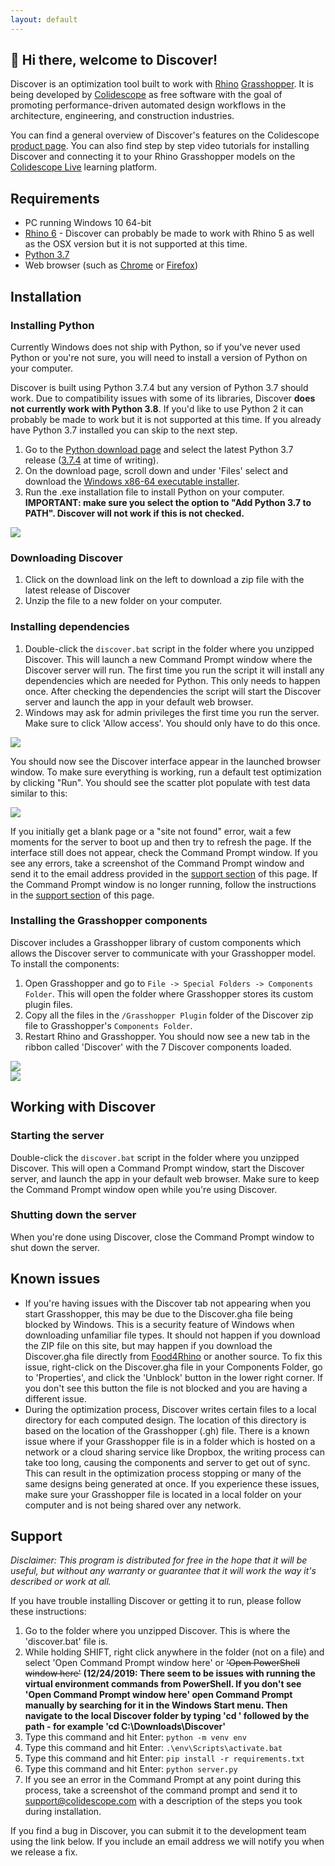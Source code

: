 ```yaml
---
layout: default
---
```


<div class="shadow-box"><smartvideo src="https://www.dropbox.com/s/mrdjg0h6kyw9x9y/Discover-2.mp4?dl=1" width="1280" height="720" class="swarm-fluid" poster="https://previews.dropbox.com/p/thumb/AAywh4Ey9sWRgY65vSI-C3upbJYfgCo-R8W45MZznCxNNYz_e7fBIOL9xhMLoAjkINrRpCaIbqgMIl0pkmquEL3-K9HLHVgvAL1YSUQfdWxee8bT_e_4wO8oEn37oi7wqtdedRihBDicWfUrVVokGujov1aGZsDyXcCQGnTpfa3xBe96uwe_Er1dN9cHCEp9Nwji9HpqVI8vm4HLQX0boNKnTq80YdJbO_BU4t7RIfk3v3f05XgvxypfdaLVH6wfyi4w_D4MZexxvcIRE5aho5BOqq3CFhWebJfV0JBggIBWrpYMep0D2Shf1lMWYbK2x6PY9wMWVm95_cYS71wJQBO2fToe83hjS8YbH7SbqgO4UJuXoxXi8CI3nSJC9iLSwz62SIzsHE0gamjFgK5p5Crz4wfin2iIHT13XsBfexsxdA/p.png" controls loop muted autoplay></smartvideo></div>

## 👋 Hi there, welcome to Discover!

Discover is an optimization tool built to work with [Rhino](https://rhino3d.com) [Grasshopper](http://grasshopper3d.com). It is being developed by [Colidescope](https://colidescope.com/) as free software with the goal of promoting performance-driven automated design workflows in the architecture, engineering, and construction industries.

You can find a general overview of Discover's features on the Colidescope [product page](https://colidescope.com/products/). You can also find step by step video tutorials for installing Discover and connecting it to your Rhino Grasshopper models on the [Colidescope Live](https://live.colidescope.com/courses/generative-design-2020/lesson/getting-started-with-discover/) learning platform.

## Requirements

- PC running Windows 10 64-bit
- [Rhino 6](https://www.rhino3d.com/download) - Discover can probably be made to work with Rhino 5 as well as the OSX version but it is not supported at this time.
- [Python 3.7](https://www.python.org/downloads/windows/)
- Web browser (such as [Chrome](https://www.google.com/chrome/b/) or [Firefox](https://www.mozilla.org/en-US/firefox/new/))

## Installation

### Installing Python

Currently Windows does not ship with Python, so if you've never used Python or you're not sure, you will need to install a version of Python on your computer. 

Discover is built using Python 3.7.4 but any version of Python 3.7 should work. Due to compatibility issues with some of its libraries, Discover **does not currently work with Python 3.8**. If you'd like to use Python 2 it can probably be made to work but it is not supported at this time. If you already have Python 3.7 installed you can skip to the next step.

1. Go to the [Python download page](https://www.python.org/downloads/windows/) and select the latest Python 3.7 release ([3.7.4](https://www.python.org/downloads/release/python-374/) at time of writing).
2. On the download page, scroll down and under 'Files' select and download the [Windows x86-64 executable installer](https://www.python.org/ftp/python/3.7.4/python-3.7.4-amd64.exe). 
3. Run the .exe installation file to install Python on your computer. **IMPORTANT: make sure you select the option to "Add Python 3.7 to PATH". Discover will not work if this is not checked.**

<div class="shadow-box"><img src="/discover/assets/img/01.png"></div>
 
### Downloading Discover

1. Click on the download link on the left to download a zip file with the latest release of Discover
2. Unzip the file to a new folder on your computer.

### Installing dependencies

1. Double-click the `discover.bat` script in the folder where you unzipped Discover. This will launch a new Command Prompt window where the Discover server will run. The first time you run the script it will install any dependencies which are needed for Python. This only needs to happen once. After checking the dependencies the script will start the Discover server and launch the app in your default web browser.
2. Windows may ask for admin privileges the first time you run the server. Make sure to click 'Allow access'. You should only have to do this once.

<div class="shadow-box"><img src="/discover/assets/img/02.png"></div>

You should now see the Discover interface appear in the launched browser window. To make sure everything is working, run a default test optimization by clicking "Run". You should see the scatter plot populate with test data similar to this:

<div class="shadow-box"><img src="/discover/assets/img/06.png"></div>

If you initially get a blank page or a "site not found" error, wait a few moments for the server to boot up and then try to refresh the page. If the interface still does not appear, check the Command Prompt window. If you see any errors, take a screenshot of the Command Prompt window and send it to the email address provided in the [support section](#support) of this page. If the Command Prompt window is no longer running, follow the instructions in the [support section](#support) of this page.

### Installing the Grasshopper components

Discover includes a Grasshopper library of custom components which allows the Discover server to communicate with your Grasshopper model. To install the components:

1. Open Grasshopper and go to `File -> Special Folders -> Components Folder`. This will open the folder where Grasshopper stores its custom plugin files.
2. Copy all the files in the `/Grasshopper Plugin` folder of the Discover zip file to Grasshopper's `Components Folder`. 
3. Restart Rhino and Grasshopper. You should now see a new tab in the ribbon called 'Discover' with the 7 Discover components loaded.

<div class="shadow-box"><img src="/discover/assets/img/03.png"></div>
<div class="shadow-box"><img src="/discover/assets/img/04.png"></div>

## Working with Discover

### Starting the server

Double-click the `discover.bat` script in the folder where you unzipped Discover. This will open a Command Prompt window, start the Discover server, and launch the app in your default web browser. Make sure to keep the Command Prompt window open while you're using Discover.

### Shutting down the server

When you're done using Discover, close the Command Prompt window to shut down the server.

## Known issues
- If you're having issues with the Discover tab not appearing when you start Grasshopper, this may be due to the Discover.gha file being blocked by Windows. This is a security feature of Windows when downloading unfamiliar file types. It should not happen if you download the ZIP file on this site, but may happen if you download the Discover.gha file directly from [Food4Rhino](https://www.food4rhino.com/app/discover) or another source. To fix this issue, right-click on the Discover.gha file in your Components Folder, go to 'Properties', and click the 'Unblock' button in the lower right corner. If you don't see this button the file is not blocked and you are having a different issue.
- During the optimization process, Discover writes certain files to a local directory for each computed design. The location of this directory is based on the location of the Grasshopper (.gh) file. There is a known issue where if your Grasshopper file is in a folder which is hosted on a network or a cloud sharing service like Dropbox, the writing process can take too long, causing the components and server to get out of sync. This can result in the optimization process stopping or many of the same designs being generated at once. If you experience these issues, make sure your Grasshopper file is located in a local folder on your computer and is not being shared over any network.

## Support

*Disclaimer: This program is distributed for free in the hope that it will be useful, but without any warranty or guarantee that it will work the way it's described or work at all.*

If you have trouble installing Discover or getting it to run, please follow these instructions:

1. Go to the folder where you unzipped Discover. This is where the 'discover.bat' file is.
2. While holding SHIFT, right click anywhere in the folder (not on a file) and select 'Open Command Prompt window here' or ~~'Open PowerShell window here'~~ **(12/24/2019: There seem to be issues with running the virtual environment commands from PowerShell. If you don't see 'Open Command Prompt window here' open Command Prompt manually by searching for it in the Windows Start menu. Then navigate to the local Discover folder by typing 'cd ' followed by the path - for example 'cd C:\Downloads\Discover'**
3. Type this command and hit Enter: `python -m venv env`
4. Type this command and hit Enter: `.\env\Scripts\activate.bat`
5. Type this command and hit Enter: `pip install -r requirements.txt`
6. Type this command and hit Enter: `python server.py`
7. If you see an error in the Command Prompt at any point during this process, take a screenshot of the command prompt and send it to support@colidescope.com with a description of the steps you took during installation.

If you find a bug in Discover, you can submit it to the development team using the link below. If you include an email address we will notify you when we release a fix.
